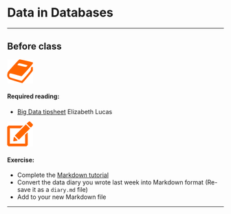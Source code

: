 # Data in Databases

---

## Before class

![](/assets/book.png)

#### Required reading:

* [Big Data tipsheet](https://docs.google.com/file/d/0BzQD-tsALvmHSFBiUWNHV3ZCNkU/edit?pli=1) Elizabeth Lucas


![](/assets/pencil.png)

#### Exercise:

- Complete the [Markdown tutorial](http://www.markdowntutorial.com/)
- Convert the data diary you wrote last week into Markdown format (Re-save it as a `diary.md` file)
- Add to your new Markdown file

---